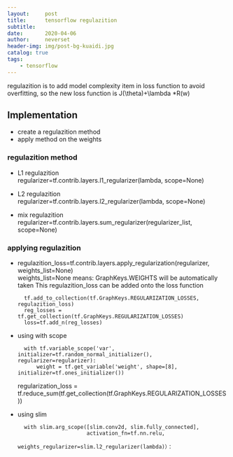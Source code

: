 ```yaml
---
layout:     post
title:      tensorflow regulazition
subtitle:   
date:       2020-04-06
author:     neverset
header-img: img/post-bg-kuaidi.jpg
catalog: true
tags:
    - tensorflow
---
```


regulazition is to add model complexity item in loss function to avoid overfitting, so the new loss function is J(\theta)+\lambda *R(w)

## Implementation
* create a regulazition method
* apply method on the weights

### regulazition method
* L1 regulazition   
regularizer=tf.contrib.layers.l1_regularizer(lambda, scope=None)

* L2 regulazition   
regularizer=tf.contrib.layers.l2_regularizer(lambda, scope=None)

* mix regulazition
regularizer=tf.contrib.layers.sum_regularizer(regularizer_list, scope=None)

### applying regulazition
* regulazition_loss=tf.contrib.layers.apply_regularization(regularizer, weights_list=None)  
weights_list=None means: GraphKeys.WEIGHTS will be automatically taken
This regulazition_loss can be added onto the loss function

        tf.add_to_collection(tf.GraphKeys.REGULARIZATION_LOSSES, regulazition_loss)
        reg_losses = tf.get_collection(tf.GraphKeys.REGULARIZATION_LOSSES) 
        loss=tf.add_n(reg_losses)   

* using with scope


        with tf.variable_scope('var', initializer=tf.random_normal_initializer(), regularizer=regularizer):       
            weight = tf.get_variable('weight', shape=[8], initializer=tf.ones_initializer())

    regularization_loss = tf.reduce_sum(tf.get_collection(tf.GraphKeys.REGULARIZATION_LOSSES)) 

* using slim

        with slim.arg_scope([slim.conv2d, slim.fully_connected],
                            activation_fn=tf.nn.relu,
                            weights_regularizer=slim.l2_regularizer(lambda)）：



